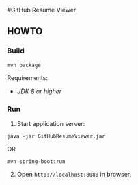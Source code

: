 #GitHub Resume Viewer

## HOWTO

### Build
``mvn package``

Requirements:
* _JDK 8 or higher_

### Run

1) Start application server:

``java -jar GitHubResumeViewer.jar``

OR

``mvn spring-boot:run``

2) Open ``http://localhost:8080`` in browser.
